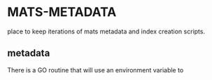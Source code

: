 # MATS-METADATA

place to keep iterations of mats metadata and index creation scripts.

## metadata

There is a GO routine that will use an environment variable to 

